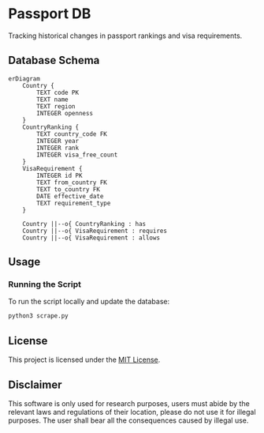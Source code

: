 # Passport DB

Tracking historical changes in passport rankings and visa requirements.

## Database Schema

```mermaid
erDiagram
    Country {
        TEXT code PK
        TEXT name
        TEXT region
        INTEGER openness
    }
    CountryRanking {
        TEXT country_code FK
        INTEGER year
        INTEGER rank
        INTEGER visa_free_count
    }
    VisaRequirement {
        INTEGER id PK
        TEXT from_country FK
        TEXT to_country FK
        DATE effective_date
        TEXT requirement_type
    }

    Country ||--o{ CountryRanking : has
    Country ||--o{ VisaRequirement : requires
    Country ||--o{ VisaRequirement : allows
```

## Usage

### Running the Script

To run the script locally and update the database:

```bash
python3 scrape.py
```

## License

This project is licensed under the [MIT License](./LICENSE).

## Disclaimer

This software is only used for research purposes, users must abide by the relevant laws and regulations of their location, please do not use it for illegal purposes. The user shall bear all the consequences caused by illegal use.
